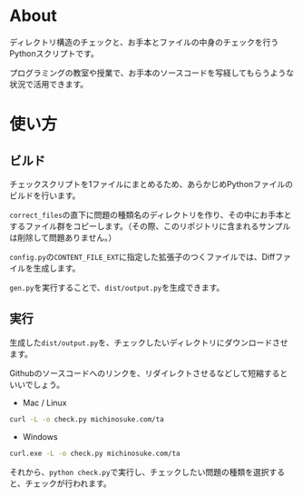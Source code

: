 # About

ディレクトリ構造のチェックと、お手本とファイルの中身のチェックを行うPythonスクリプトです。

プログラミングの教室や授業で、お手本のソースコードを写経してもらうような状況で活用できます。


# 使い方

## ビルド

チェックスクリプトを1ファイルにまとめるため、あらかじめPythonファイルのビルドを行います。

`correct_files`の直下に問題の種類名のディレクトリを作り、その中にお手本とするファイル群をコピーします。（その際、このリポジトリに含まれるサンプルは削除して問題ありません。）

`config.py`の`CONTENT_FILE_EXT`に指定した拡張子のつくファイルでは、Diffファイルを生成します。

`gen.py`を実行することで、`dist/output.py`を生成できます。


## 実行

生成した`dist/output.py`を、チェックしたいディレクトリにダウンロードさせます。

Githubのソースコードへのリンクを、リダイレクトさせるなどして短縮するといいでしょう。

* Mac / Linux
```sh
curl -L -o check.py michinosuke.com/ta
```

* Windows
```sh
curl.exe -L -o check.py michinosuke.com/ta
```

それから、`python check.py`で実行し、チェックしたい問題の種類を選択すると、チェックが行われます。
